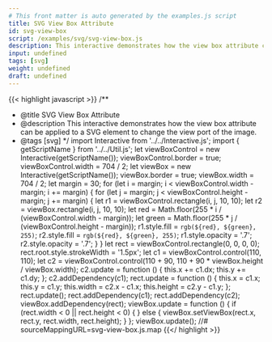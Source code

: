 ```yaml
---
# This front matter is auto generated by the examples.js script
title: SVG View Box Attribute
id: svg-view-box
script: /examples/svg/svg-view-box.js
description: This interactive demonstrates how the view box attribute can be applied to a SVG element to change the view port of the image.
input: undefined
tags: [svg]
weight: undefined
draft: undefined
---
```


{{< highlight javascript >}}
/**
* @title SVG View Box Attribute
* @description This interactive demonstrates how the view box attribute can be applied to a SVG element to change the view port of the image.
* @tags [svg]
*/
import Interactive from '../../Interactive.js';
import { getScriptName } from '../../Util.js';
let viewBoxControl = new Interactive(getScriptName());
viewBoxControl.border = true;
viewBoxControl.width = 704 / 2;
let viewBox = new Interactive(getScriptName());
viewBox.border = true;
viewBox.width = 704 / 2;
let margin = 30;
for (let i = margin; i < viewBoxControl.width - margin; i += margin) {
    for (let j = margin; j < viewBoxControl.height - margin; j += margin) {
        let r1 = viewBoxControl.rectangle(i, j, 10, 10);
        let r2 = viewBox.rectangle(i, j, 10, 10);
        let red = Math.floor(255 * i / (viewBoxControl.width - margin));
        let green = Math.floor(255 * j / (viewBoxControl.height - margin));
        r1.style.fill = `rgb(${red}, ${green}, 255)`;
        r2.style.fill = `rgb(${red}, ${green}, 255)`;
        r1.style.opacity = '.7';
        r2.style.opacity = '.7';
    }
}
let rect = viewBoxControl.rectangle(0, 0, 0, 0);
rect.root.style.strokeWidth = '1.5px';
let c1 = viewBoxControl.control(110, 110);
let c2 = viewBoxControl.control(110 + 90, 110 + 90 * viewBox.height / viewBox.width);
c2.update = function () {
    this.x += c1.dx;
    this.y += c1.dy;
};
c2.addDependency(c1);
rect.update = function () {
    this.x = c1.x;
    this.y = c1.y;
    this.width = c2.x - c1.x;
    this.height = c2.y - c1.y;
};
rect.update();
rect.addDependency(c1);
rect.addDependency(c2);
viewBox.addDependency(rect);
viewBox.update = function () {
    if (rect.width < 0 || rect.height < 0) {
    }
    else {
        viewBox.setViewBox(rect.x, rect.y, rect.width, rect.height);
    }
};
viewBox.update();
//# sourceMappingURL=svg-view-box.js.map
{{</ highlight >}}

